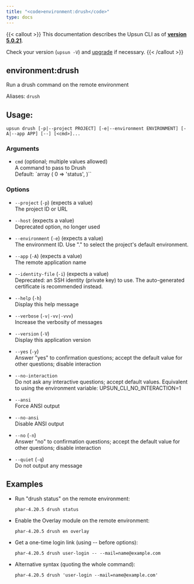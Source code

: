 ```yaml
---
title: "<code>environment:drush</code>"
type: docs
---
```


{{< callout >}}
  This documentation describes the Upsun CLI as of **[version 5.0.21](https://github.com/platformsh/cli/releases/tag/5.0.21)**.
  
  Check your version (`upsun -V`) and [upgrade](/cli/#upgrade-the-cli) if necessary.
{{< /callout >}}

environment:drush
-----------------
Run a drush command on the remote environment

Aliases: `drush`

## Usage:

```
upsun drush [-p|--project PROJECT] [-e|--environment ENVIRONMENT] [-A|--app APP] [--] [<cmd>]...
```

### Arguments

* `cmd` (optional; multiple values allowed)  
  A command to pass to Drush  
  Default: `array (
  0 => 'status',
)``

### Options

* `--project` (`-p`) (expects a value)  
  The project ID or URL

* `--host` (expects a value)  
  Deprecated option, no longer used

* `--environment` (`-e`) (expects a value)  
  The environment ID. Use "." to select the project's default environment.

* `--app` (`-A`) (expects a value)  
  The remote application name

* `--identity-file` (`-i`) (expects a value)  
  Deprecated: an SSH identity (private key) to use. The auto-generated certificate is recommended instead.

* `--help` (`-h`)  
  Display this help message

* `--verbose` (`-v|-vv|-vvv`)  
  Increase the verbosity of messages

* `--version` (`-V`)  
  Display this application version

* `--yes` (`-y`)  
  Answer "yes" to confirmation questions; accept the default value for other questions; disable interaction

* `--no-interaction`  
  Do not ask any interactive questions; accept default values. Equivalent to using the environment variable: UPSUN_CLI_NO_INTERACTION=1

* `--ansi`  
  Force ANSI output

* `--no-ansi`  
  Disable ANSI output

* `--no` (`-n`)  
  Answer "no" to confirmation questions; accept the default value for other questions; disable interaction

* `--quiet` (`-q`)  
  Do not output any message

## Examples

* Run "drush status" on the remote environment:  
  ```
  phar-4.20.5 drush status
  ```

* Enable the Overlay module on the remote environment:  
  ```
  phar-4.20.5 drush en overlay
  ```

* Get a one-time login link (using -- before options):  
  ```
  phar-4.20.5 drush user-login -- --mail=name@example.com
  ```

* Alternative syntax (quoting the whole command):  
  ```
  phar-4.20.5 drush 'user-login --mail=name@example.com'
  ```


